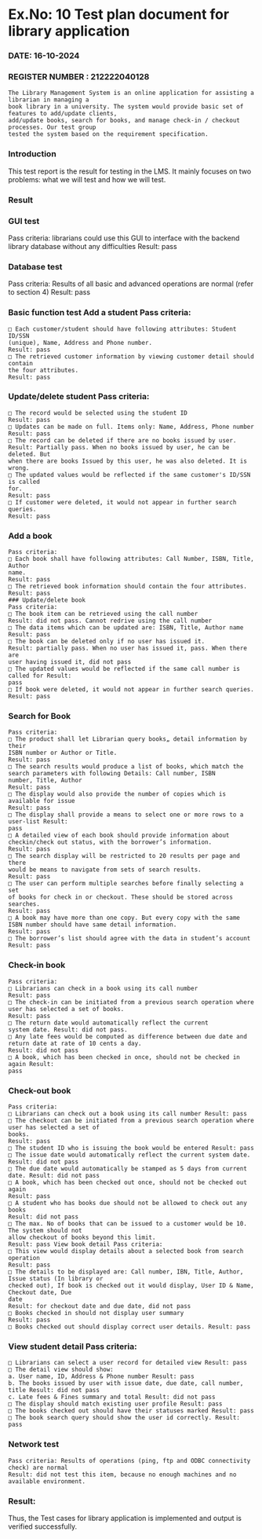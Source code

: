 # Ex.No: 10  Test plan document for library application

### DATE: 16-10-2024                                                                         
### REGISTER NUMBER : 212222040128
```
The Library Management System is an online application for assisting a librarian in managing a
book library in a university. The system would provide basic set of features to add/update clients,
add/update books, search for books, and manage check-in / checkout processes. Our test group
tested the system based on the requirement specification.
```
### Introduction
This test report is the result for testing in the LMS. It mainly focuses on two problems: what
we will test and how we will test.
### Result
### GUI test
Pass criteria: librarians could use this GUI to interface with the backend library database
without any difficulties
Result: pass
### Database test
Pass criteria: Results of all basic and advanced operations are normal (refer to section 4)
Result: pass
### Basic function test Add a student Pass criteria:
```
□ Each customer/student should have following attributes: Student ID/SSN
(unique), Name, Address and Phone number.
Result: pass
□ The retrieved customer information by viewing customer detail should contain
the four attributes.
Result: pass
```
### Update/delete student Pass criteria:
```
□ The record would be selected using the student ID
Result: pass
□ Updates can be made on full. Items only: Name, Address, Phone number
Result: pass
□ The record can be deleted if there are no books issued by user.
Result: Partially pass. When no books issued by user, he can be deleted. But
when there are books Issued by this user, he was also deleted. It is wrong.
□ The updated values would be reflected if the same customer's ID/SSN is called
for.
Result: pass
□ If customer were deleted, it would not appear in further search queries.
Result: pass
```
### Add a book
```
Pass criteria:
□ Each book shall have following attributes: Call Number, ISBN, Title, Author
name.
Result: pass
□ The retrieved book information should contain the four attributes.
Result: pass
### Update/delete book
Pass criteria:
□ The book item can be retrieved using the call number
Result: did not pass. Cannot redrive using the call number
□ The data items which can be updated are: ISBN, Title, Author name Result: pass
□ The book can be deleted only if no user has issued it.
Result: partially pass. When no user has issued it, pass. When there are
user having issued it, did not pass
□ The updated values would be reflected if the same call number is called for Result:
pass
□ If book were deleted, it would not appear in further search queries. Result: pass
```
### Search for Book
```
Pass criteria:
□ The product shall let Librarian query books„ detail information by their
ISBN number or Author or Title.
Result: pass
□ The search results would produce a list of books, which match the
search parameters with following Details: Call number, ISBN
number, Title, Author
Result: pass
□ The display would also provide the number of copies which is available for issue
Result: pass
□ The display shall provide a means to select one or more rows to a user-list Result:
pass
□ A detailed view of each book should provide information about checkin/check out status, with the borrower’s information.
Result: pass
□ The search display will be restricted to 20 results per page and there
would be means to navigate from sets of search results.
Result: pass
□ The user can perform multiple searches before finally selecting a set
of books for check in or checkout. These should be stored across
searches.
Result: pass
□ A book may have more than one copy. But every copy with the same
ISBN number should have same detail information.
Result: pass
□ The borrower’s list should agree with the data in student’s account Result: pass
```
### Check-in book
```
Pass criteria:
□ Librarians can check in a book using its call number
Result: pass
□ The check-in can be initiated from a previous search operation where
user has selected a set of books.
Result: pass
□ The return date would automatically reflect the current
system date. Result: did not pass.
□ Any late fees would be computed as difference between due date and
return date at rate of 10 cents a day.
Result: did not pass
□ A book, which has been checked in once, should not be checked in again Result:
pass
```
### Check-out book
```
Pass criteria:
□ Librarians can check out a book using its call number Result: pass
□ The checkout can be initiated from a previous search operation where user has selected a set of
books.
Result: pass
□ The student ID who is issuing the book would be entered Result: pass
□ The issue date would automatically reflect the current system date. Result: did not pass
□ The due date would automatically be stamped as 5 days from current date. Result: did not pass
□ A book, which has been checked out once, should not be checked out again
Result: pass
□ A student who has books due should not be allowed to check out any books
Result: did not pass
□ The max. No of books that can be issued to a customer would be 10. The system should not
allow checkout of books beyond this limit.
Result: pass View book detail Pass criteria:
□ This view would display details about a selected book from search operation
Result: pass
□ The details to be displayed are: Call number, IBN, Title, Author, Issue status (In library or
checked out), If book is checked out it would display, User ID & Name, Checkout date, Due
date
Result: for checkout date and due date, did not pass
□ Books checked in should not display user summary
Result: pass
□ Books checked out should display correct user details. Result: pass
```
### View student detail Pass criteria:
```
□ Librarians can select a user record for detailed view Result: pass
□ The detail view should show:
a. User name, ID, Address & Phone number Result: pass
b. The books issued by user with issue date, due date, call number, title Result: did not pass
c. Late fees & Fines summary and total Result: did not pass
□ The display should match existing user profile Result: pass
□ The books checked out should have their statuses marked Result: pass
□ The book search query should show the user id correctly. Result: pass
```
### Network test
```
Pass criteria: Results of operations (ping, ftp and ODBC connectivity check) are normal
Result: did not test this item, because no enough machines and no available environment.
```





### Result:
Thus, the Test cases for library application is implemented and output is verified successfully.



